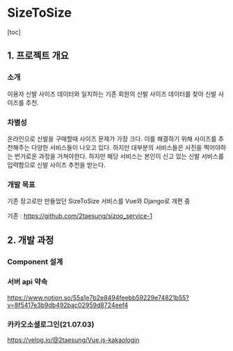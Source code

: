 # SizeToSize

[toc]

## 1. 프로젝트 개요

### 소개

 이용자 신발 사이즈 데이터와 일치하는 기존 회원의 신발 사이즈 데이터를 찾아 신발 사이즈를 추천.

### 차별성

 온라인으로 신발을 구매할때 사이즈 문제가 가장 크다. 이를 해결하기 위해 사이즈를 추천해주는 다양한 서비스들이 나오고 있다. 하지만 대부분의 서비스들은 사진을 찍어야하는 번거로운 과정을 거쳐야한다. 하지만 해당 서비스는 본인이 신고 있는 신발 서비스를 입력함으로 신발 사이즈 추천을 받는다.

### 개발 목표

기존 장고로만 만들었던 SizeToSize 서비스를 Vue와 Django로 개편 중

기존 : https://github.com/2taesung/sizoo_service-1

## 2. 개발 과정

### Component 설계


### 서버 api 약속
https://www.notion.so/55a1e7b2e8494feebb59229e74821b55?v=8f5417e3b9db492bac02959d8724eef4

### 카카오소셜로그인(21.07.03)

https://velog.io/@2taesung/Vue.js-kakaologin
